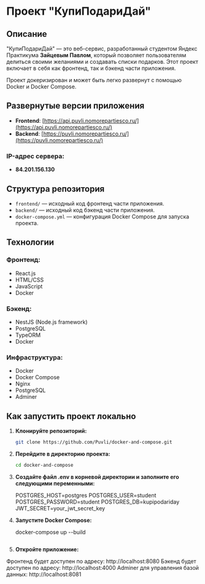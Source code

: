 # Проект "КупиПодариДай"

## Описание

"КупиПодариДай" — это веб-сервис, разработанный студентом Яндекс Практикума **Зайцевым Павлом**, который позволяет пользователям делиться своими желаниями и создавать списки подарков. Этот проект включает в себя как фронтенд, так и бэкенд части приложения.

Проект докеризирован и может быть легко развернут с помощью Docker и Docker Compose.

## Развернутые версии приложения

- **Frontend**: [https://api.puvli.nomorepartiesco.ru/](https://api.puvli.nomorepartiesco.ru/)
- **Backend**: [https://puvli.nomorepartiesco.ru/](https://puvli.nomorepartiesco.ru/)

### IP-адрес сервера:

- **84.201.156.130**

## Структура репозитория

- `frontend/` — исходный код фронтенд части приложения.
- `backend/` — исходный код бэкенд части приложения.
- `docker-compose.yml` — конфигурация Docker Compose для запуска проекта.

## Технологии

### Фронтенд:

- React.js
- HTML/CSS
- JavaScript
- Docker

### Бэкенд:

- NestJS (Node.js framework)
- PostgreSQL
- TypeORM
- Docker

### Инфраструктура:

- Docker
- Docker Compose
- Nginx
- PostgreSQL
- Adminer

## Как запустить проект локально

1. **Клонируйте репозиторий:**

   ```bash
   git clone https://github.com/Puvli/docker-and-compose.git

   ```

2. **Перейдите в директорию проекта:**

   ```bash
   cd docker-and-compose

   ```

3. **Создайте файл .env в корневой директории и заполните его следующими переменными:**

   POSTGRES_HOST=postgres
   POSTGRES_USER=student
   POSTGRES_PASSWORD=student
   POSTGRES_DB=kupipodariday
   JWT_SECRET=your_jwt_secret_key

4. **Запустите Docker Compose:**

   docker-compose up --build

   ```

   ```

5. **Откройте приложение:**

Фронтенд будет доступен по адресу: http://localhost:8080
Бэкенд будет доступен по адресу: http://localhost:4000
Adminer для управления базой данных: http://localhost:8081

```

```
